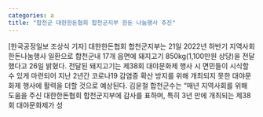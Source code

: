 ```yaml
---
categories: a
title: "합천군 대한한돈협회 합천군지부 한돈 나눔행사 추진"
---
```

[한국공정일보 조상식 기자] 대한한돈협회 합천군지부는 21일 2022년 하반기 지역사회 한돈나눔행사 일환으로 합천군내 17개 읍면에 돼지고기 850kg(1,100만원 상당)을 전달했다고 26일 밝혔다. 전달된 돼지고기는 제38회 대야문화제 행사 시 면민들이 시식할 수 있게 마련되어 지난 2년간 코로나19 감염증 확산 방지를 위해 개최되지 못한 대야문화제 행사에 활력을 더할 것으로 예상된다. 김윤철 합천군수는 “매년 지역사회를 위해 도움을 주신 대한한돈협회 합천군지부에 감사를 표하며, 특히 3년 만에 개최되는 제38회 대야문화제가 성